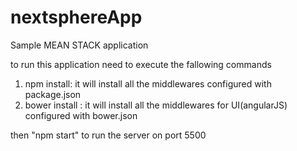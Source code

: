 # nextsphereApp
Sample MEAN STACK application

to run this application need to execute the fallowing commands
1) npm install: it will install all the middlewares configured with package.json
2) bower install : it will install all the middlewares for UI(angularJS) configured with bower.json

then "npm start" to run the server on port 5500
